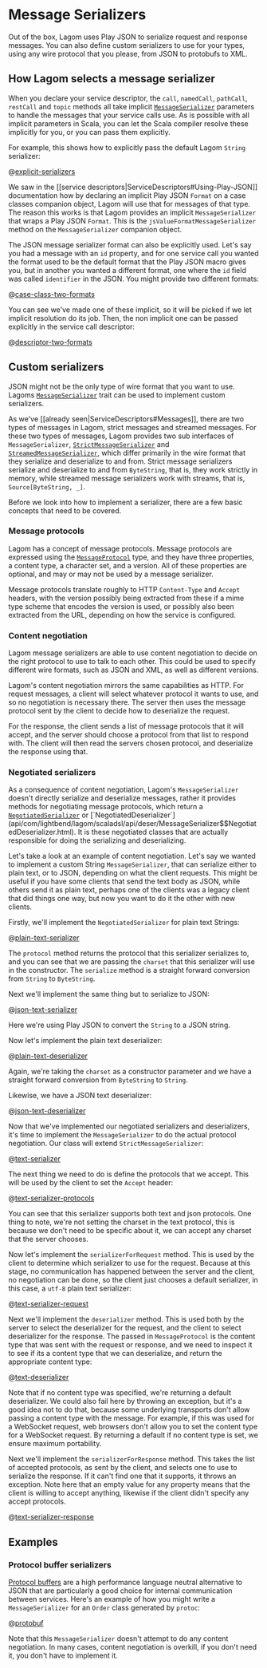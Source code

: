 # Message Serializers

Out of the box, Lagom uses Play JSON to serialize request and response messages. You can also define custom serializers to use for your types, using any wire protocol that you please, from JSON to protobufs to XML.

## How Lagom selects a message serializer

When you declare your service descriptor, the `call`, `namedCall`, `pathCall`, `restCall` and `topic` methods all take implicit [`MessageSerializer`](api/com/lightbend/lagom/scaladsl/api/deser/MessageSerializer.html) parameters to handle the messages that your service calls use. As is possible with all implicit parameters in Scala, you can let the Scala compiler resolve these implicitly for you, or you can pass them explicitly.

For example, this shows how to explicitly pass the default Lagom `String` serializer:

@[explicit-serializers](code/MessageSerializers.scala)

We saw in the [[service descriptors|ServiceDescriptors#Using-Play-JSON]] documentation how by declaring an implicit Play JSON `Format` on a case classes companion object, Lagom will use that for messages of that type. The reason this works is that Lagom provides an implicit `MessageSerializer` that wraps a Play JSON `Format`. This is the `jsValueFormatMessageSerializer` method on the `MessageSerializer` companion object.

The JSON message serializer format can also be explicitly used. Let's say you had a message with an `id` property, and for one service call you wanted the format used to be the default format that the Play JSON macro gives you, but in another you wanted a different format, one where the `id` field was called `identifier` in the JSON. You might provide two different formats:

@[case-class-two-formats](code/MessageSerializers.scala)

You can see we've made one of these implicit, so it will be picked if we let implicit resolution do its job. Then, the non implicit one can be passed explicitly in the service call descriptor:

@[descriptor-two-formats](code/MessageSerializers.scala)

## Custom serializers

JSON might not be the only type of wire format that you want to use. Lagoms [`MessageSerializer`](api/com/lightbend/lagom/scaladsl/api/deser/MessageSerializer.html) trait can be used to implement custom serializers.

As we've [[already seen|ServiceDescriptors#Messages]], there are two types of messages in Lagom, strict messages and streamed messages.  For these two types of messages, Lagom provides two sub interfaces of `MessageSerializer`, [`StrictMessageSerializer`](api/com/lightbend/lagom/scaladsl/api/deser/StrictMessageSerializer.html) and [`StreamedMessageSerializer`](api/com/lightbend/lagom/scaladsl/api/deser/StreamedMessageSerializer.html), which differ primarily in the wire format that they serialize and deserialize to and from.  Strict message serializers serialize and deserialize to and from `ByteString`, that is, they work strictly in memory, while streamed message serializers work with streams, that is, `Source[ByteString, _]`.

Before we look into how to implement a serializer, there are a few basic concepts that need to be covered.

### Message protocols

Lagom has a concept of message protocols. Message protocols are expressed using the [`MessageProtocol`](api/com/lightbend/lagom/scaladsl/api/transport/MessageProtocol.html) type, and they have three properties, a content type, a character set, and a version.  All of these properties are optional, and may or may not be used by a message serializer.

Message protocols translate roughly to HTTP `Content-Type` and `Accept` headers, with the version possibly being extracted from these if a mime type scheme that encodes the version is used, or possibly also been extracted from the URL, depending on how the service is configured.

### Content negotiation

Lagom message serializers are able to use content negotiation to decide on the right protocol to use to talk to each other.  This could be used to specify different wire formats, such as JSON and XML, as well as different versions.

Lagom's content negotiation mirrors the same capabilities as HTTP.  For request messages, a client will select whatever protocol it wants to use, and so no negotiation is necessary there.  The server then uses the message protocol sent by the client to decide how to deserialize the request.

For the response, the client sends a list of message protocols that it will accept, and the server should choose a protocol from that list to respond with.  The client will then read the servers chosen protocol, and deserialize the response using that.

### Negotiated serializers

As a consequence of content negotiation, Lagom's `MessageSerializer` doesn't directly serialize and deserialize messages, rather it provides methods for negotiating message protocols, which return a [`NegotiatedSerializer`](api/com/lightbend/lagom/scaladsl/api/deser/MessageSerializer$$NegotiatedSerializer.html) or [`NegotiatedDeserializer`](api/com/lightbend/lagom/scaladsl/api/deser/MessageSerializer$$NegotiatedDeserializer.html).  It is these negotiated classes that are actually responsible for doing the serializing and deserializing.

Let's take a look at an example of content negotiation.  Let's say we wanted to implement a custom String `MessageSerializer`, that can serialize either to plain text, or to JSON, depending on what the client requests.  This might be useful if you have some clients that send the text body as JSON, while others send it as plain text, perhaps one of the clients was a legacy client that did things one way, but now you want to do it the other with new clients.

Firstly, we'll implement the `NegotiatedSerializer` for plain text Strings:

@[plain-text-serializer](code/MessageSerializers.scala)

The `protocol` method returns the protocol that this serializer serializes to, and you can see that we are passing the `charset` that this serializer will use in the constructor.  The `serialize` method is a straight forward conversion from `String` to `ByteString`.

Next we'll implement the same thing but to serialize to JSON:

@[json-text-serializer](code/MessageSerializers.scala)

Here we're using Play JSON to convert the `String` to a JSON string.

Now let's implement the plain text deserializer:

@[plain-text-deserializer](code/MessageSerializers.scala)

Again, we're taking the `charset` as a constructor parameter and we have a straight forward conversion from `ByteString` to `String`.

Likewise, we have a JSON text deserializer:

@[json-text-deserializer](code/MessageSerializers.scala)

Now that we've implemented our negotiated serializers and deserializers, it's time to implement the `MessageSerializer` to do the actual protocol negotiation.  Our class will extend `StrictMessageSerializer`:

@[text-serializer](code/MessageSerializers.scala)

The next thing we need to do is define the protocols that we accept.  This will be used by the client to set the `Accept` header:

@[text-serializer-protocols](code/MessageSerializers.scala)

You can see that this serializer supports both text and json protocols.  One thing to note, we're not setting the charset in the text protocol, this is because we don't need to be specific about it, we can accept any charset that the server chooses.

Now let's implement the `serializerForRequest` method.  This is used by the client to determine which serializer to use for the request.  Because at this stage, no communication has happened between the server and the client, no negotiation can be done, so the client just chooses a default serializer, in this case, a `utf-8` plain text serializer:

@[text-serializer-request](code/MessageSerializers.scala)

Next we'll implement the `deserializer` method.  This is used both by the server to select the deserializer for the request, and the client to select deserializer for the response.  The passed in `MessageProtocol` is the content type that was sent with the request or response, and we need to inspect it to see if its a content type that we can deserialize, and return the appropriate content type:

@[text-deserializer](code/MessageSerializers.scala)

Note that if no content type was specified, we're returning a default deserializer.  We could also fail here by throwing an exception, but it's a good idea not to do that, because some underlying transports don't allow passing a content type with the message.  For example, if this was used for a WebSocket request, web browsers don't allow you to set the content type for a WebSocket request.  By returning a default if no content type is set, we ensure maximum portability.

Next we'll implement the `serializerForResponse` method.  This takes the list of accepted protocols, as sent by the client, and selects one to use to serialize the response.  If it can't find one that it supports, it throws an exception.  Note here that an empty value for any property means that the client is willing to accept anything, likewise if the client didn't specify any accept protocols.

@[text-serializer-response](code/MessageSerializers.scala)

## Examples

### Protocol buffer serializers

[Protocol buffers](https://developers.google.com/protocol-buffers/) are a high performance language neutral alternative to JSON that are particularly a good choice for internal communication between services.  Here's an example of how you might write a `MessageSerializer` for an `Order` class generated by `protoc`:

@[protobuf](code/MessageSerializers.scala)

Note that this `MessageSerializer` doesn't attempt to do any content negotiation.  In many cases, content negotiation is overkill, if you don't need it, you don't have to implement it.
